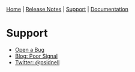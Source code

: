 [Home](README.md) | [Release Notes](RELEASE-NOTES.md) | [Support](SUPPORT.md) | [Documentation](DOCUMENTATION.md)

# Support

- [Open a Bug](https://github.com/psidnell/ofexport2/issues)
- [Blog: Poor Signal](http://poor-signal.blogspot.co.uk)
- [Twitter: @psidnell](http://twitter.com/psidnell)